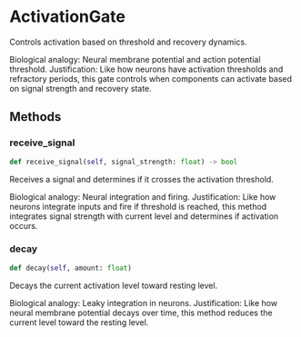 # ActivationGate

Controls activation based on threshold and recovery dynamics.

Biological analogy: Neural membrane potential and action potential threshold.
Justification: Like how neurons have activation thresholds and refractory
periods, this gate controls when components can activate based on signal
strength and recovery state.

## Methods

### receive_signal

```python
def receive_signal(self, signal_strength: float) -> bool
```

Receives a signal and determines if it crosses the activation threshold.

Biological analogy: Neural integration and firing.
Justification: Like how neurons integrate inputs and fire if threshold
is reached, this method integrates signal strength with current level
and determines if activation occurs.

### decay

```python
def decay(self, amount: float)
```

Decays the current activation level toward resting level.

Biological analogy: Leaky integration in neurons.
Justification: Like how neural membrane potential decays over time,
this method reduces the current level toward the resting level.

